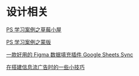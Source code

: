 # 设计相关

[PS 学习案例之草莓小屋](PS-学习案例之草莓小屋/PS-学习案例之草莓小屋.md "PS 学习案例之草莓小屋")

[PS 学习案例之蒙版](PS-学习案例之蒙版/PS-学习案例之蒙版.md "PS 学习案例之蒙版")

[一款好用的 Figma 数据填充插件 Google Sheets Sync](一款好用的-Figma-数据填充插件-Google-Shee/一款好用的-Figma-数据填充插件-Google-Sheets-Sync.md "一款好用的 Figma 数据填充插件 Google Sheets Sync")

[在搭建信息流广告时的一些小技巧](在搭建信息流广告时的一些小技巧/在搭建信息流广告时的一些小技巧.md "在搭建信息流广告时的一些小技巧")
